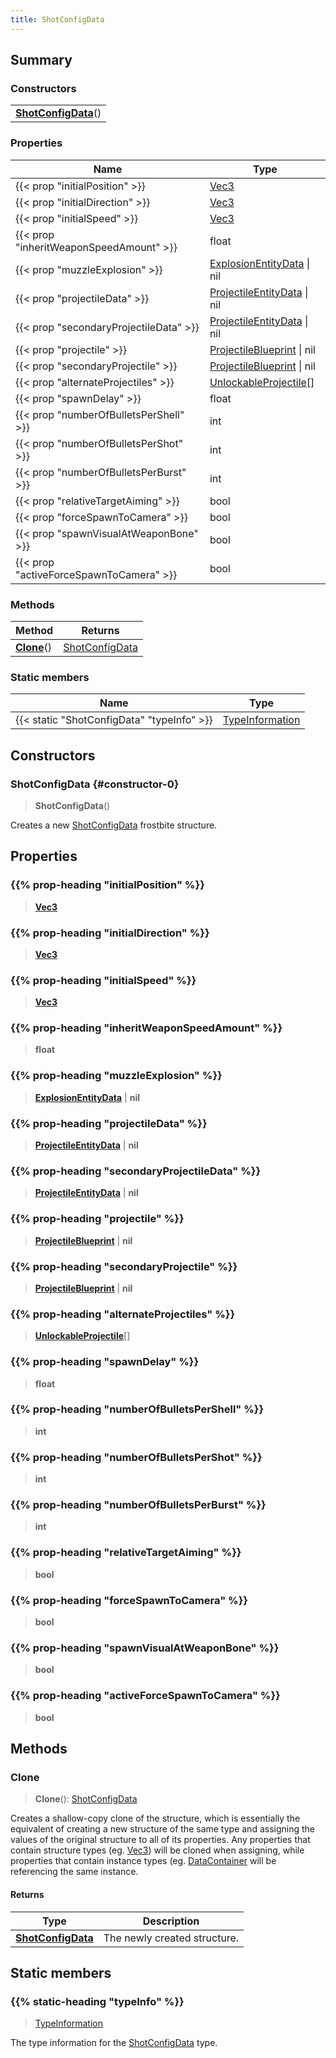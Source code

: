```yaml
---
title: ShotConfigData
---
```



## Summary
### Constructors
| |
| ----------- |
| **[ShotConfigData](#constructor-0)**() |

### Properties
| Name | Type |
| ---- | ---- |
| {{< prop "initialPosition" >}} | [Vec3](/vext/ref/shared/class/vec3) |
| {{< prop "initialDirection" >}} | [Vec3](/vext/ref/shared/class/vec3) |
| {{< prop "initialSpeed" >}} | [Vec3](/vext/ref/shared/class/vec3) |
| {{< prop "inheritWeaponSpeedAmount" >}} | float |
| {{< prop "muzzleExplosion" >}} | [ExplosionEntityData](/vext/ref/fb/explosionentitydata) \| nil |
| {{< prop "projectileData" >}} | [ProjectileEntityData](/vext/ref/fb/projectileentitydata) \| nil |
| {{< prop "secondaryProjectileData" >}} | [ProjectileEntityData](/vext/ref/fb/projectileentitydata) \| nil |
| {{< prop "projectile" >}} | [ProjectileBlueprint](/vext/ref/fb/projectileblueprint) \| nil |
| {{< prop "secondaryProjectile" >}} | [ProjectileBlueprint](/vext/ref/fb/projectileblueprint) \| nil |
| {{< prop "alternateProjectiles" >}} | [UnlockableProjectile](/vext/ref/fb/unlockableprojectile)[] |
| {{< prop "spawnDelay" >}} | float |
| {{< prop "numberOfBulletsPerShell" >}} | int |
| {{< prop "numberOfBulletsPerShot" >}} | int |
| {{< prop "numberOfBulletsPerBurst" >}} | int |
| {{< prop "relativeTargetAiming" >}} | bool |
| {{< prop "forceSpawnToCamera" >}} | bool |
| {{< prop "spawnVisualAtWeaponBone" >}} | bool |
| {{< prop "activeForceSpawnToCamera" >}} | bool |

### Methods
| Method | Returns |
| ------ | ---- |
| **[Clone](#clone)**() | [ShotConfigData](/vext/ref/fb/shotconfigdata) |

### Static members
| Name | Type |
| ---- | ---- |
| {{< static "ShotConfigData" "typeInfo" >}} | [TypeInformation](/vext/ref/shared/class/typeinformation) |

## Constructors
### ShotConfigData {#constructor-0}
> **ShotConfigData**()

Creates a new [ShotConfigData](/vext/ref/fb/shotconfigdata) frostbite structure.

## Properties
### {{% prop-heading "initialPosition" %}}
> **[Vec3](/vext/ref/shared/class/vec3)**

### {{% prop-heading "initialDirection" %}}
> **[Vec3](/vext/ref/shared/class/vec3)**

### {{% prop-heading "initialSpeed" %}}
> **[Vec3](/vext/ref/shared/class/vec3)**

### {{% prop-heading "inheritWeaponSpeedAmount" %}}
> **float**

### {{% prop-heading "muzzleExplosion" %}}
> **[ExplosionEntityData](/vext/ref/fb/explosionentitydata)** | **nil**

### {{% prop-heading "projectileData" %}}
> **[ProjectileEntityData](/vext/ref/fb/projectileentitydata)** | **nil**

### {{% prop-heading "secondaryProjectileData" %}}
> **[ProjectileEntityData](/vext/ref/fb/projectileentitydata)** | **nil**

### {{% prop-heading "projectile" %}}
> **[ProjectileBlueprint](/vext/ref/fb/projectileblueprint)** | **nil**

### {{% prop-heading "secondaryProjectile" %}}
> **[ProjectileBlueprint](/vext/ref/fb/projectileblueprint)** | **nil**

### {{% prop-heading "alternateProjectiles" %}}
> **[UnlockableProjectile](/vext/ref/fb/unlockableprojectile)**[]

### {{% prop-heading "spawnDelay" %}}
> **float**

### {{% prop-heading "numberOfBulletsPerShell" %}}
> **int**

### {{% prop-heading "numberOfBulletsPerShot" %}}
> **int**

### {{% prop-heading "numberOfBulletsPerBurst" %}}
> **int**

### {{% prop-heading "relativeTargetAiming" %}}
> **bool**

### {{% prop-heading "forceSpawnToCamera" %}}
> **bool**

### {{% prop-heading "spawnVisualAtWeaponBone" %}}
> **bool**

### {{% prop-heading "activeForceSpawnToCamera" %}}
> **bool**

## Methods
### Clone
> **Clone**(): [ShotConfigData](/vext/ref/fb/shotconfigdata)

Creates a shallow-copy clone of the structure, which is essentially the equivalent of creating a new structure of the same type and assigning the values of the original structure to all of its properties. Any properties that contain structure types (eg. [Vec3](/vext/ref/shared/class/vec3)) will be cloned when assigning, while properties that contain instance types (eg. [DataContainer](/vext/ref/shared/class/datacontainer) will be referencing the same instance.

#### Returns
| Type | Description |
| ---- | ----------- |
| **[ShotConfigData](/vext/ref/fb/shotconfigdata)** | The newly created structure. |

## Static members
### {{% static-heading "typeInfo" %}}
> [TypeInformation](/vext/ref/shared/class/typeinformation)

The type information for the [ShotConfigData](/vext/ref/fb/shotconfigdata) type.

